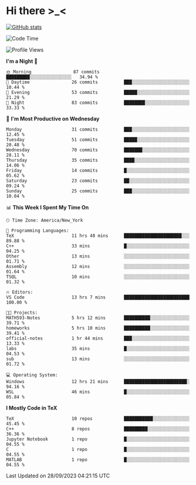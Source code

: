 # Hi there \>_<

[![GitHub stats](https://github-readme-stats.vercel.app/api?username=ARessegetesStery&show_icons=true&theme=transparent)](https://github.com/anuraghazra/github-readme-stats)

<!--START_SECTION:waka-->
![Code Time](http://img.shields.io/badge/Code%20Time-336%20hrs%2033%20mins-blue)

![Profile Views](http://img.shields.io/badge/Profile%20Views-0-blue)

**I'm a Night 🦉** 

```text
🌞 Morning                87 commits          █████████░░░░░░░░░░░░░░░░   34.94 % 
🌆 Daytime                26 commits          ███░░░░░░░░░░░░░░░░░░░░░░   10.44 % 
🌃 Evening                53 commits          █████░░░░░░░░░░░░░░░░░░░░   21.29 % 
🌙 Night                  83 commits          ████████░░░░░░░░░░░░░░░░░   33.33 % 
```
📅 **I'm Most Productive on Wednesday** 

```text
Monday                   31 commits          ███░░░░░░░░░░░░░░░░░░░░░░   12.45 % 
Tuesday                  51 commits          █████░░░░░░░░░░░░░░░░░░░░   20.48 % 
Wednesday                70 commits          ███████░░░░░░░░░░░░░░░░░░   28.11 % 
Thursday                 35 commits          ████░░░░░░░░░░░░░░░░░░░░░   14.06 % 
Friday                   14 commits          █░░░░░░░░░░░░░░░░░░░░░░░░   05.62 % 
Saturday                 23 commits          ██░░░░░░░░░░░░░░░░░░░░░░░   09.24 % 
Sunday                   25 commits          ███░░░░░░░░░░░░░░░░░░░░░░   10.04 % 
```


📊 **This Week I Spent My Time On** 

```text
🕑︎ Time Zone: America/New_York

💬 Programming Languages: 
TeX                      11 hrs 48 mins      ██████████████████████░░░   89.88 % 
C++                      33 mins             █░░░░░░░░░░░░░░░░░░░░░░░░   04.25 % 
Other                    13 mins             ░░░░░░░░░░░░░░░░░░░░░░░░░   01.71 % 
Assembly                 12 mins             ░░░░░░░░░░░░░░░░░░░░░░░░░   01.64 % 
TSQL                     10 mins             ░░░░░░░░░░░░░░░░░░░░░░░░░   01.32 % 

🔥 Editors: 
VS Code                  13 hrs 7 mins       █████████████████████████   100.00 % 

🐱‍💻 Projects: 
MATH593-Notes            5 hrs 12 mins       ██████████░░░░░░░░░░░░░░░   39.71 % 
homeworks                5 hrs 10 mins       ██████████░░░░░░░░░░░░░░░   39.41 % 
official-notes           1 hr 44 mins        ███░░░░░░░░░░░░░░░░░░░░░░   13.33 % 
labs                     35 mins             █░░░░░░░░░░░░░░░░░░░░░░░░   04.53 % 
sub                      13 mins             ░░░░░░░░░░░░░░░░░░░░░░░░░   01.72 % 

💻 Operating System: 
Windows                  12 hrs 21 mins      ████████████████████████░   94.16 % 
WSL                      46 mins             █░░░░░░░░░░░░░░░░░░░░░░░░   05.84 % 
```

**I Mostly Code in TeX** 

```text
TeX                      10 repos            ███████████░░░░░░░░░░░░░░   45.45 % 
C++                      8 repos             █████████░░░░░░░░░░░░░░░░   36.36 % 
Jupyter Notebook         1 repo              █░░░░░░░░░░░░░░░░░░░░░░░░   04.55 % 
C                        1 repo              █░░░░░░░░░░░░░░░░░░░░░░░░   04.55 % 
MATLAB                   1 repo              █░░░░░░░░░░░░░░░░░░░░░░░░   04.55 % 
```




 Last Updated on 28/09/2023 04:21:15 UTC
<!--END_SECTION:waka-->
